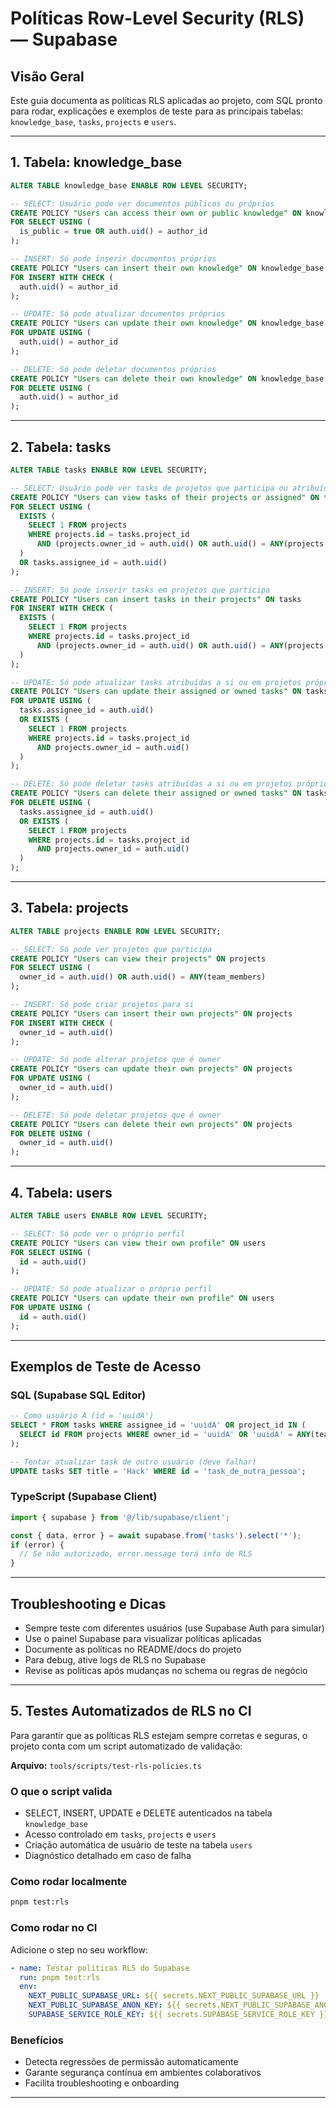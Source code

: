 # Políticas Row-Level Security (RLS) — Supabase

## Visão Geral

Este guia documenta as políticas RLS aplicadas ao projeto, com SQL pronto para rodar, explicações e exemplos de teste para as principais tabelas: `knowledge_base`, `tasks`, `projects` e `users`.

---

## 1. Tabela: knowledge_base

```sql
ALTER TABLE knowledge_base ENABLE ROW LEVEL SECURITY;

-- SELECT: Usuário pode ver documentos públicos ou próprios
CREATE POLICY "Users can access their own or public knowledge" ON knowledge_base
FOR SELECT USING (
  is_public = true OR auth.uid() = author_id
);

-- INSERT: Só pode inserir documentos próprios
CREATE POLICY "Users can insert their own knowledge" ON knowledge_base
FOR INSERT WITH CHECK (
  auth.uid() = author_id
);

-- UPDATE: Só pode atualizar documentos próprios
CREATE POLICY "Users can update their own knowledge" ON knowledge_base
FOR UPDATE USING (
  auth.uid() = author_id
);

-- DELETE: Só pode deletar documentos próprios
CREATE POLICY "Users can delete their own knowledge" ON knowledge_base
FOR DELETE USING (
  auth.uid() = author_id
);
```

---

## 2. Tabela: tasks

```sql
ALTER TABLE tasks ENABLE ROW LEVEL SECURITY;

-- SELECT: Usuário pode ver tasks de projetos que participa ou atribuídas a si
CREATE POLICY "Users can view tasks of their projects or assigned" ON tasks
FOR SELECT USING (
  EXISTS (
    SELECT 1 FROM projects
    WHERE projects.id = tasks.project_id
      AND (projects.owner_id = auth.uid() OR auth.uid() = ANY(projects.team_members))
  )
  OR tasks.assignee_id = auth.uid()
);

-- INSERT: Só pode inserir tasks em projetos que participa
CREATE POLICY "Users can insert tasks in their projects" ON tasks
FOR INSERT WITH CHECK (
  EXISTS (
    SELECT 1 FROM projects
    WHERE projects.id = tasks.project_id
      AND (projects.owner_id = auth.uid() OR auth.uid() = ANY(projects.team_members))
  )
);

-- UPDATE: Só pode atualizar tasks atribuídas a si ou em projetos próprios
CREATE POLICY "Users can update their assigned or owned tasks" ON tasks
FOR UPDATE USING (
  tasks.assignee_id = auth.uid()
  OR EXISTS (
    SELECT 1 FROM projects
    WHERE projects.id = tasks.project_id
      AND projects.owner_id = auth.uid()
  )
);

-- DELETE: Só pode deletar tasks atribuídas a si ou em projetos próprios
CREATE POLICY "Users can delete their assigned or owned tasks" ON tasks
FOR DELETE USING (
  tasks.assignee_id = auth.uid()
  OR EXISTS (
    SELECT 1 FROM projects
    WHERE projects.id = tasks.project_id
      AND projects.owner_id = auth.uid()
  )
);
```

---

## 3. Tabela: projects

```sql
ALTER TABLE projects ENABLE ROW LEVEL SECURITY;

-- SELECT: Só pode ver projetos que participa
CREATE POLICY "Users can view their projects" ON projects
FOR SELECT USING (
  owner_id = auth.uid() OR auth.uid() = ANY(team_members)
);

-- INSERT: Só pode criar projetos para si
CREATE POLICY "Users can insert their own projects" ON projects
FOR INSERT WITH CHECK (
  owner_id = auth.uid()
);

-- UPDATE: Só pode alterar projetos que é owner
CREATE POLICY "Users can update their own projects" ON projects
FOR UPDATE USING (
  owner_id = auth.uid()
);

-- DELETE: Só pode deletar projetos que é owner
CREATE POLICY "Users can delete their own projects" ON projects
FOR DELETE USING (
  owner_id = auth.uid()
);
```

---

## 4. Tabela: users

```sql
ALTER TABLE users ENABLE ROW LEVEL SECURITY;

-- SELECT: Só pode ver o próprio perfil
CREATE POLICY "Users can view their own profile" ON users
FOR SELECT USING (
  id = auth.uid()
);

-- UPDATE: Só pode atualizar o próprio perfil
CREATE POLICY "Users can update their own profile" ON users
FOR UPDATE USING (
  id = auth.uid()
);
```

---

## Exemplos de Teste de Acesso

### SQL (Supabase SQL Editor)

```sql
-- Como usuário A (id = 'uuidA')
SELECT * FROM tasks WHERE assignee_id = 'uuidA' OR project_id IN (
  SELECT id FROM projects WHERE owner_id = 'uuidA' OR 'uuidA' = ANY(team_members)
);

-- Tentar atualizar task de outro usuário (deve falhar)
UPDATE tasks SET title = 'Hack' WHERE id = 'task_de_outra_pessoa';
```

### TypeScript (Supabase Client)

```typescript
import { supabase } from '@/lib/supabase/client';

const { data, error } = await supabase.from('tasks').select('*');
if (error) {
  // Se não autorizado, error.message terá info de RLS
}
```

---

## Troubleshooting e Dicas

- Sempre teste com diferentes usuários (use Supabase Auth para simular)
- Use o painel Supabase para visualizar políticas aplicadas
- Documente as políticas no README/docs do projeto
- Para debug, ative logs de RLS no Supabase
- Revise as políticas após mudanças no schema ou regras de negócio

---

## 5. Testes Automatizados de RLS no CI

Para garantir que as políticas RLS estejam sempre corretas e seguras, o projeto conta com um script automatizado de validação:

**Arquivo:** `tools/scripts/test-rls-policies.ts`

### O que o script valida

- SELECT, INSERT, UPDATE e DELETE autenticados na tabela `knowledge_base`
- Acesso controlado em `tasks`, `projects` e `users`
- Criação automática de usuário de teste na tabela `users`
- Diagnóstico detalhado em caso de falha

### Como rodar localmente

```bash
pnpm test:rls
```

### Como rodar no CI

Adicione o step no seu workflow:

```yaml
- name: Testar políticas RLS do Supabase
  run: pnpm test:rls
  env:
    NEXT_PUBLIC_SUPABASE_URL: ${{ secrets.NEXT_PUBLIC_SUPABASE_URL }}
    NEXT_PUBLIC_SUPABASE_ANON_KEY: ${{ secrets.NEXT_PUBLIC_SUPABASE_ANON_KEY }}
    SUPABASE_SERVICE_ROLE_KEY: ${{ secrets.SUPABASE_SERVICE_ROLE_KEY }}
```

### Benefícios

- Detecta regressões de permissão automaticamente
- Garante segurança contínua em ambientes colaborativos
- Facilita troubleshooting e onboarding

---
